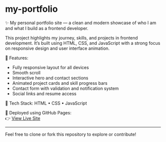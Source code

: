 # my-portfolio

✨ My personal portfolio site — a clean and modern showcase of who I am and what I build as a frontend developer.

This project highlights my journey, skills, and projects in frontend development. It’s built using HTML, CSS, and JavaScript with a strong focus on responsive design and user interface animation.

🚀 Features:
- Fully responsive layout for all devices  
- Smooth scroll  
- Interactive hero and contact sections  
- Animated project cards and skill progress bars  
- Contact form with validation and notification system  
- Social links and resume access  

🔧 Tech Stack:
HTML • CSS • JavaScript

📌 Deployed using GitHub Pages:  
👉 [View Live Site](https://ayesha-jabeen00.github.io/my-portfolio/)

---

Feel free to clone or fork this repository to explore or contribute!